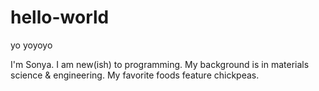 # hello-world

yo yoyoyo

I'm Sonya. I am new(ish) to programming. My background is in materials science & engineering. My favorite foods feature chickpeas.
